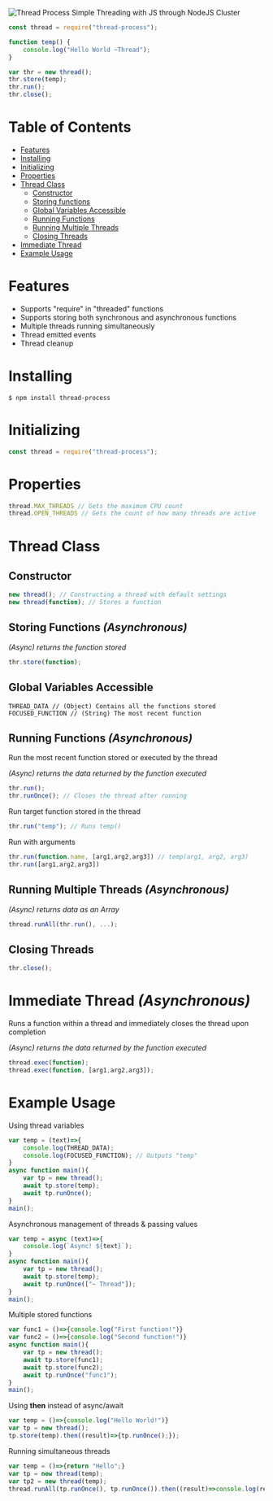 ![Thread Process](https://github.com/PotatoParser/threadProcess/blob/master/thread-process.png?raw=true)
Simple Threading with JS through NodeJS Cluster
```javascript
const thread = require("thread-process");

function temp() {
    console.log("Hello World ~Thread");
}

var thr = new thread();
thr.store(temp);
thr.run();
thr.close();
```
# Table of Contents
+ [Features](#features)
+ [Installing](#installing)
+ [Initializing](#initializing)
+ [Properties](#properties)
+ [Thread Class](#thread-class)
	+ [Constructor](#constructor)
	+ [Storing functions](#storing-functions-asynchronous)
	+ [Global Variables Accessible](#global-variables-accessible)
	+ [Running Functions](#running-functions-asynchronous)
	+ [Running Multiple Threads](#running-multiple-threads-asynchronous)
	+ [Closing Threads](#closing-threads)
+ [Immediate Thread](#immediate-thread-asynchronous)
+ [Example Usage](#example-usage)

# Features
+ Supports "require" in "threaded" functions
+ Supports storing both synchronous and asynchronous functions
+ Multiple threads running simultaneously
+ Thread emitted events
+ Thread cleanup

# Installing
```
$ npm install thread-process
```
# Initializing
```javascript
const thread = require("thread-process");
```
# Properties
```javascript
thread.MAX_THREADS // Gets the maximum CPU count
thread.OPEN_THREADS // Gets the count of how many threads are active
```
# Thread Class
## Constructor
```javascript
new thread(); // Constructing a thread with default settings
new thread(function); // Stores a function
```
## Storing Functions *(Asynchronous)*
*(Async) returns the function stored*
```javascript
thr.store(function);
```
## Global Variables Accessible
```javscript
THREAD_DATA // (Object) Contains all the functions stored
FOCUSED_FUNCTION // (String) The most recent function
```
## Running Functions *(Asynchronous)*
Run the most recent function stored or executed by the thread

*(Async) returns the data returned by the function executed*
```javascript
thr.run();
thr.runOnce(); // Closes the thread after running
```
Run target function stored in the thread
```javascript
thr.run("temp"); // Runs temp()
```
Run with arguments
```javascript
thr.run(function.name, [arg1,arg2,arg3]) // temp(arg1, arg2, arg3)
thr.run([arg1,arg2,arg3])
```
## Running Multiple Threads *(Asynchronous)*

*(Async) returns data as an Array*
```javascript
thread.runAll(thr.run(), ...);
```
## Closing Threads
```javascript
thr.close();
```
# Immediate Thread *(Asynchronous)*
Runs a function within a thread and immediately closes the thread upon completion

*(Async) returns the data returned by the function executed*
```javascript
thread.exec(function);
thread.exec(function, [arg1,arg2,arg3]);
```
# Example Usage
Using thread variables
```javascript
var temp = (text)=>{
    console.log(THREAD_DATA);
    console.log(FOCUSED_FUNCTION); // Outputs "temp"
}
async function main(){
    var tp = new thread();
    await tp.store(temp);
    await tp.runOnce();
}
main();
```
Asynchronous management of threads & passing values
```javascript
var temp = async (text)=>{
    console.log(`Async! ${text}`);
}
async function main(){
    var tp = new thread();
    await tp.store(temp);
    await tp.runOnce(["~ Thread"]);
}
main();
```
Multiple stored functions
```javascript
var func1 = ()=>{console.log("First function!")}
var func2 = ()=>{console.log("Second function!")}
async function main(){
    var tp = new thread();
    await tp.store(func1);
    await tp.store(func2);
    await tp.runOnce("func1");
}
main();
```
Using **then** instead of async/await
```javascript
var temp = ()=>{console.log("Hello World!")}
var tp = new thread();
tp.store(temp).then((result)=>{tp.runOnce();});
```
Running simultaneous threads
```javascript
var temp = ()=>{return "Hello";}
var tp = new thread(temp);
var tp2 = new thread(temp);
thread.runAll(tp.runOnce(), tp.runOnce()).then((result)=>console.log(result));
```
